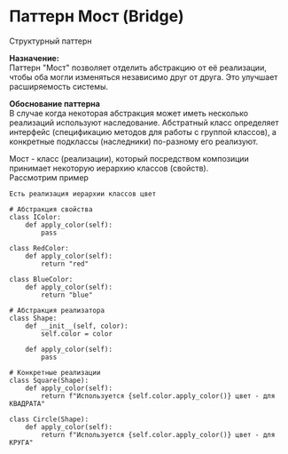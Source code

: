 # Паттерн Мост (Bridge)
Структурный паттерн  

**Назначение:**  
Паттерн "Мост" позволяет отделить абстракцию от её реализации, 
чтобы оба могли изменяться независимо друг от друга. 
Это улучшает расширяемость системы.

**Обоснование паттерна**  
В случае когда некоторая абстракция может иметь несколько реализаций используют наследование. 
Абстратный класс определяет интерфейс (спецификацию методов для работы с группой классов), 
а конкретные подклассы (наследники) по-разному его реализуют.

Мост - класс (реализации), который посредством композиции принимает некоторую иерархию классов (свойств).    
Рассмотрим пример
```
Есть реализация иерархии классов цвет

# Абстракция свойства
class IColor:
    def apply_color(self):
        pass
 
class RedColor:
    def apply_color(self):
        return "red"
 
class BlueColor:
    def apply_color(self):
        return "blue"

# Абстракция реализатора
class Shape:
    def __init__(self, color):
        self.color = color
 
    def apply_color(self):
        pass
 
# Конкретные реализации
class Square(Shape):
    def apply_color(self):
        return f"Используется {self.color.apply_color()} цвет - для КВАДРАТА"
 
class Circle(Shape):
    def apply_color(self):
        return f"Используется {self.color.apply_color()} цвет - для КРУГА"
```
